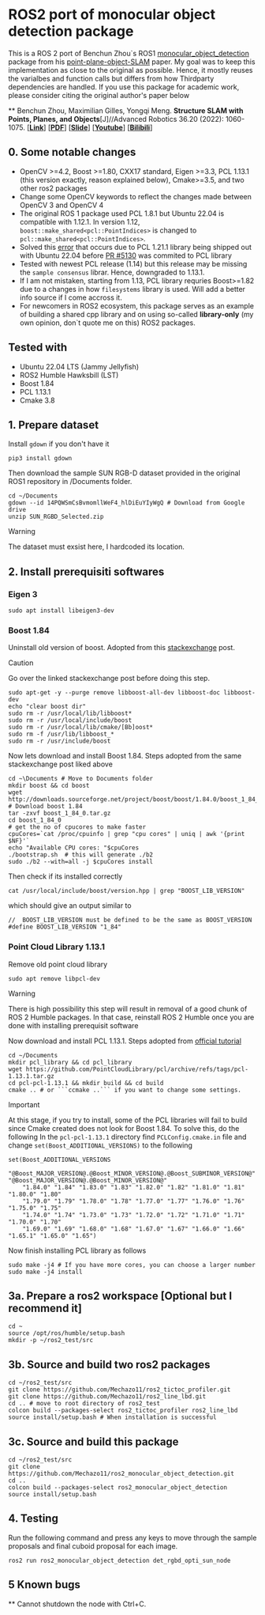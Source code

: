 # ROS2 port of monocular object detection package

This is a ROS 2 port of Benchun Zhou`s ROS1 [monocular_object_detection](https://github.com/benchun123/monocular_object_detection) package from his [point-plane-object-SLAM]() paper. My goal was to keep this implementation as close to the original as possible. Hence, it mostly reuses the varialbes and function calls but differs from how Thirdparty dependencies are handled. If you use this package for academic work, please consider citing the original author's paper below

** Benchun Zhou, Maximilian Gilles, Yongqi Meng. **Structure SLAM with Points, Planes, and Objects**[J]//Advanced Robotics 36.20 (2022): 1060-1075. [[**Link**](https://www.tandfonline.com/doi/full/10.1080/01691864.2022.2123253)] [[**PDF**](./README_Picture/2022_Advanced_Robotics_Publication.pdf)]  [[**Slide**](./README_Picture/2022_Advanced_Robotics_Slide.pdf)]
 [[**Youtube**](https://youtu.be/nBbGTFeUh88)] [[**Bilibili**](https://www.bilibili.com/video/BV1JM4y167uT)]


## 0. Some notable changes
* OpenCV >=4.2, Boost >=1.80, CXX17 standard, Eigen >=3.3, PCL 1.13.1 (this version exactly, reason explained below), Cmake>=3.5, and two other ros2 packages
* Change some OpenCV keywords to reflect the changes made between OpenCV 3 and OpenCV 4
* The original ROS 1 package used PCL 1.8.1 but Ubuntu 22.04 is compatible with 1.12.1. In version 1.12, ```boost::make_shared<pcl::PointIndices>``` is changed to ```pcl::make_shared<pcl::PointIndices>```.  
* Solved this [error](https://github.com/PointCloudLibrary/pcl/issues/5063) that occurs due to PCL 1.21.1 library being shipped out with Ubuntu 22.04 before [PR #5130](https://github.com/PointCloudLibrary/pcl/pull/5130) was commited to PCL library
* Tested with newest PCL release (1.14) but this release may be missing the ```sample consensus``` librar. Hence, downgraded to 1.13.1.
* If I am not mistaken, starting from 1.13, PCL library requries Boost>=1.82 due to a changes in how ```filesystems``` library is used. Will add a better info source if I come accross it. 
* For newcomers in ROS2 ecosystem, this package serves as an example of building a shared cpp library and on using so-called **library-only** (my own opinion, don`t quote me on this) ROS2 packages.

## Tested with
* Ubuntu 22.04 LTS (Jammy Jellyfish)
* ROS2 Humble Hawksbill (LST)
* Boost 1.84
* PCL 1.13.1
* Cmake 3.8

## 1. Prepare dataset
Install ```gdown``` if you don't have it
```
pip3 install gdown
```
Then download the sample SUN RGB-D dataset provided in the original ROS1 repository in /Documents folder. 
```
cd ~/Documents
gdown --id 14PQWSmCsBvmomllWeF4_hlDiEuYIyWgQ # Download from Google drive
unzip SUN_RGBD_Selected.zip 
```
> [!WARNING]  
> The dataset must exsist here, I hardcoded its location.

## 2. Install prerequisiti softwares

### Eigen 3
```
sudo apt install libeigen3-dev
```

### Boost 1.84
Uninstall old version of boost. Adopted from this [stackexchange](https://stackoverflow.com/questions/8430332/uninstall-boost-and-install-another-version) post.
> [!CAUTION]
> Go over the linked stackexchange post before doing this step.
```
sudo apt-get -y --purge remove libboost-all-dev libboost-doc libboost-dev
echo "clear boost dir"
sudo rm -r /usr/local/lib/libboost*
sudo rm -r /usr/local/include/boost
sudo rm -r /usr/local/lib/cmake/[Bb]oost*
sudo rm -f /usr/lib/libboost_*
sudo rm -r /usr/include/boost
```
Now lets download and install Boost 1.84. Steps adopted from the same stackexchange post liked above
```
cd ~\Documents # Move to Documents folder
mkdir boost && cd boost
wget http://downloads.sourceforge.net/project/boost/boost/1.84.0/boost_1_84_0.tar.gz # Download boost 1.84
tar -zxvf boost_1_84_0.tar.gz
cd boost_1_84_0
# get the no of cpucores to make faster
cpuCores=`cat /proc/cpuinfo | grep "cpu cores" | uniq | awk '{print $NF}'`
echo "Available CPU cores: "$cpuCores
./bootstrap.sh  # this will generate ./b2
sudo ./b2 --with=all -j $cpuCores install
```

Then check if its installed correctly
```
cat /usr/local/include/boost/version.hpp | grep "BOOST_LIB_VERSION"
```
which should give an output similar to 
```
//  BOOST_LIB_VERSION must be defined to be the same as BOOST_VERSION
#define BOOST_LIB_VERSION "1_84"
```

### Point Cloud Library 1.13.1

Remove old point cloud library

```
sudo apt remove libpcl-dev

```
> [!WARNING]
> There is high possibility this step will result in removal of a good chunk of ROS 2 Humble packages. In that case, reinstall ROS 2 Humble once you are done with installing prerequisit software

Now download and install PCL 1.13.1. Steps adopted from [official tutorial](https://pcl.readthedocs.io/projects/tutorials/en/latest/compiling_pcl_posix.html)
```
cd ~/Documents
mkdir pcl_library && cd pcl_library
wget https://github.com/PointCloudLibrary/pcl/archive/refs/tags/pcl-1.13.1.tar.gz
cd pcl-pcl-1.13.1 && mkdir build && cd build
cmake .. # or ```ccmake ..``` if you want to change some settings.
```
> [!IMPORTANT]  
> At this stage, if you try to install, some of the PCL libraries will fail to build since Cmake created does not look for Boost 1.84. To solve this, do the following
> In the ```pcl-pcl-1.13.1``` directory find ```PCLConfig.cmake.in``` file and change ```set(Boost_ADDITIONAL_VERSIONS)``` to the following
```
set(Boost_ADDITIONAL_VERSIONS
    "@Boost_MAJOR_VERSION@.@Boost_MINOR_VERSION@.@Boost_SUBMINOR_VERSION@" "@Boost_MAJOR_VERSION@.@Boost_MINOR_VERSION@"
    "1.84.0" "1.84" "1.83.0" "1.83" "1.82.0" "1.82" "1.81.0" "1.81" "1.80.0" "1.80"
    "1.79.0" "1.79" "1.78.0" "1.78" "1.77.0" "1.77" "1.76.0" "1.76" "1.75.0" "1.75" 
    "1.74.0" "1.74" "1.73.0" "1.73" "1.72.0" "1.72" "1.71.0" "1.71" "1.70.0" "1.70"
    "1.69.0" "1.69" "1.68.0" "1.68" "1.67.0" "1.67" "1.66.0" "1.66" "1.65.1" "1.65.0" "1.65")
```

Now finish installing PCL library as follows
```
sudo make -j4 # If you have more cores, you can choose a larger number
sudo make -j4 install
```

## 3a. Prepare a ros2 workspace [Optional but I recommend it]
```
cd ~
source /opt/ros/humble/setup.bash
mkdir -p ~/ros2_test/src
```

## 3b. Source and build two ros2 packages
```
cd ~/ros2_test/src
git clone https://github.com/Mechazo11/ros2_tictoc_profiler.git
git clone https://github.com/Mechazo11/ros2_line_lbd.git
cd .. # move to root directory of ros2_test
colcon build --packages-select ros2_tictoc_profiler ros2_line_lbd
source install/setup.bash # When installation is successful
```

## 3c. Source and build this package
```
cd ~/ros2_test/src
git clone https://github.com/Mechazo11/ros2_monocular_object_detection.git
cd ..
colcon build --packages-select ros2_monocular_object_detection
source install/setup.bash
```

## 4. Testing
Run the following command and press any keys to move through the sample proposals and final cuboid proposal for each image.
```
ros2 run ros2_monocular_object_detection det_rgbd_opti_sun_node 
```

## 5 Known bugs
** Cannot shutdown the node with Ctrl+C.
